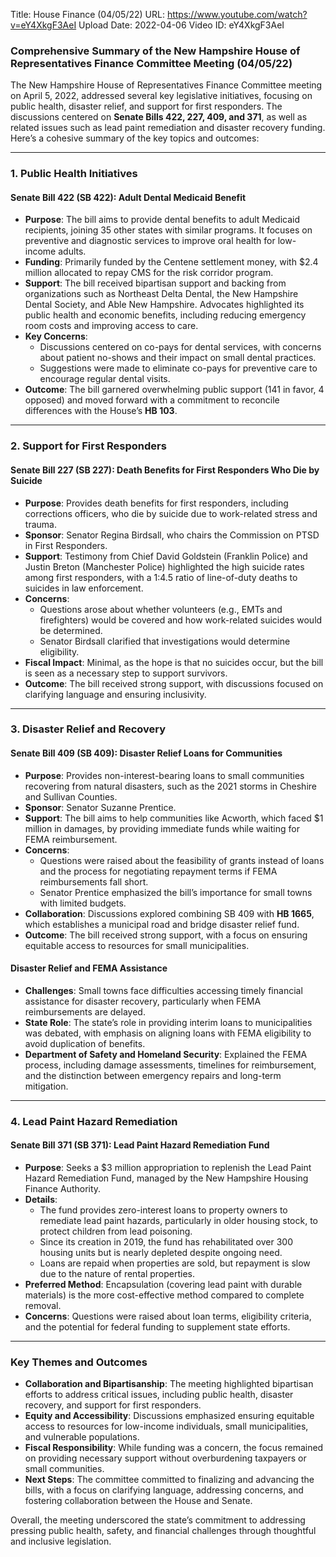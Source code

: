 Title: House Finance (04/05/22)
URL: https://www.youtube.com/watch?v=eY4XkgF3AeI
Upload Date: 2022-04-06
Video ID: eY4XkgF3AeI

### Comprehensive Summary of the New Hampshire House of Representatives Finance Committee Meeting (04/05/22)

The New Hampshire House of Representatives Finance Committee meeting on April 5, 2022, addressed several key legislative initiatives, focusing on public health, disaster relief, and support for first responders. The discussions centered on **Senate Bills 422, 227, 409, and 371**, as well as related issues such as lead paint remediation and disaster recovery funding. Here’s a cohesive summary of the key topics and outcomes:

---

### **1. Public Health Initiatives**

#### **Senate Bill 422 (SB 422): Adult Dental Medicaid Benefit**
- **Purpose**: The bill aims to provide dental benefits to adult Medicaid recipients, joining 35 other states with similar programs. It focuses on preventive and diagnostic services to improve oral health for low-income adults.
- **Funding**: Primarily funded by the Centene settlement money, with $2.4 million allocated to repay CMS for the risk corridor program.
- **Support**: The bill received bipartisan support and backing from organizations such as Northeast Delta Dental, the New Hampshire Dental Society, and Able New Hampshire. Advocates highlighted its public health and economic benefits, including reducing emergency room costs and improving access to care.
- **Key Concerns**:
  - Discussions centered on co-pays for dental services, with concerns about patient no-shows and their impact on small dental practices.
  - Suggestions were made to eliminate co-pays for preventive care to encourage regular dental visits.
- **Outcome**: The bill garnered overwhelming public support (141 in favor, 4 opposed) and moved forward with a commitment to reconcile differences with the House’s **HB 103**.

---

### **2. Support for First Responders**

#### **Senate Bill 227 (SB 227): Death Benefits for First Responders Who Die by Suicide**
- **Purpose**: Provides death benefits for first responders, including corrections officers, who die by suicide due to work-related stress and trauma.
- **Sponsor**: Senator Regina Birdsall, who chairs the Commission on PTSD in First Responders.
- **Support**: Testimony from Chief David Goldstein (Franklin Police) and Justin Breton (Manchester Police) highlighted the high suicide rates among first responders, with a 1:4.5 ratio of line-of-duty deaths to suicides in law enforcement.
- **Concerns**:
  - Questions arose about whether volunteers (e.g., EMTs and firefighters) would be covered and how work-related suicides would be determined.
  - Senator Birdsall clarified that investigations would determine eligibility.
- **Fiscal Impact**: Minimal, as the hope is that no suicides occur, but the bill is seen as a necessary step to support survivors.
- **Outcome**: The bill received strong support, with discussions focused on clarifying language and ensuring inclusivity.

---

### **3. Disaster Relief and Recovery**

#### **Senate Bill 409 (SB 409): Disaster Relief Loans for Communities**
- **Purpose**: Provides non-interest-bearing loans to small communities recovering from natural disasters, such as the 2021 storms in Cheshire and Sullivan Counties.
- **Sponsor**: Senator Suzanne Prentice.
- **Support**: The bill aims to help communities like Acworth, which faced $1 million in damages, by providing immediate funds while waiting for FEMA reimbursement.
- **Concerns**:
  - Questions were raised about the feasibility of grants instead of loans and the process for negotiating repayment terms if FEMA reimbursements fall short.
  - Senator Prentice emphasized the bill’s importance for small towns with limited budgets.
- **Collaboration**: Discussions explored combining SB 409 with **HB 1665**, which establishes a municipal road and bridge disaster relief fund.
- **Outcome**: The bill received strong support, with a focus on ensuring equitable access to resources for small municipalities.

#### **Disaster Relief and FEMA Assistance**
- **Challenges**: Small towns face difficulties accessing timely financial assistance for disaster recovery, particularly when FEMA reimbursements are delayed.
- **State Role**: The state’s role in providing interim loans to municipalities was debated, with emphasis on aligning loans with FEMA eligibility to avoid duplication of benefits.
- **Department of Safety and Homeland Security**: Explained the FEMA process, including damage assessments, timelines for reimbursement, and the distinction between emergency repairs and long-term mitigation.

---

### **4. Lead Paint Hazard Remediation**

#### **Senate Bill 371 (SB 371): Lead Paint Hazard Remediation Fund**
- **Purpose**: Seeks a $3 million appropriation to replenish the Lead Paint Hazard Remediation Fund, managed by the New Hampshire Housing Finance Authority.
- **Details**:
  - The fund provides zero-interest loans to property owners to remediate lead paint hazards, particularly in older housing stock, to protect children from lead poisoning.
  - Since its creation in 2019, the fund has rehabilitated over 300 housing units but is nearly depleted despite ongoing need.
  - Loans are repaid when properties are sold, but repayment is slow due to the nature of rental properties.
- **Preferred Method**: Encapsulation (covering lead paint with durable materials) is the more cost-effective method compared to complete removal.
- **Concerns**: Questions were raised about loan terms, eligibility criteria, and the potential for federal funding to supplement state efforts.

---

### **Key Themes and Outcomes**
- **Collaboration and Bipartisanship**: The meeting highlighted bipartisan efforts to address critical issues, including public health, disaster recovery, and support for first responders.
- **Equity and Accessibility**: Discussions emphasized ensuring equitable access to resources for low-income individuals, small municipalities, and vulnerable populations.
- **Fiscal Responsibility**: While funding was a concern, the focus remained on providing necessary support without overburdening taxpayers or small communities.
- **Next Steps**: The committee committed to finalizing and advancing the bills, with a focus on clarifying language, addressing concerns, and fostering collaboration between the House and Senate.

Overall, the meeting underscored the state’s commitment to addressing pressing public health, safety, and financial challenges through thoughtful and inclusive legislation.
